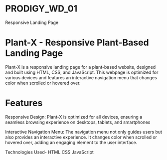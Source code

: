 # PRODIGY_WD_01
Responsive Landing Page

# Plant-X - Responsive Plant-Based Landing Page
Plant-X is a responsive landing page for a plant-based website, designed and built using HTML, CSS, and JavaScript. This webpage is optimized for various devices and features an interactive navigation menu that changes color when scrolled or hovered over.

# Features
Responsive Design:
Plant-X is optimized for all devices, ensuring a seamless browsing experience on desktops, tablets, and smartphones

Interactive Navigation Menu:
The navigation menu not only guides users but also provides an interactive experience. It changes color when scrolled or hovered over, adding an engaging element to the user interface.

Technologies Used-
HTML
CSS
JavaScript
